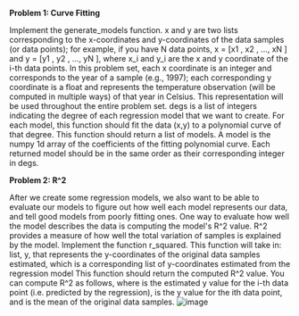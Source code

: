 **Problem 1: Curve Fitting**

Implement the generate_models function.
x and y are two lists corresponding to the x-coordinates and y-coordinates of the data samples (or data points); for example, if you have N data points, x = [x1 , x2 , ..., xN ] and y = [y1 , y2 , ..., yN ], where x_i and y_i are the x and y coordinate of the i-th data points. In this problem set, each x coordinate is an integer and corresponds to the year of a sample (e.g., 1997); each corresponding y coordinate is a float and represents the temperature observation (will be computed in multiple ways) of that year in Celsius. This representation will be used throughout the entire problem set.
degs is a list of integers indicating the degree of each regression model that we want to create. For each model, this function should fit the data (x,y) to a polynomial curve of that degree.
This function should return a list of models. A model is the numpy 1d array of the coefficients of the fitting polynomial curve. Each returned model should be in the same order as their corresponding integer in degs.

**Problem 2: R^2**

After we create some regression models, we also want to be able to evaluate our models to figure out how well each model represents our data, and tell good models from poorly fitting ones. One way to evaluate how well the model describes the data is computing the model's R^2 value. R^2 provides a measure of how well the total variation of samples is explained by the model.
Implement the function r_squared. This function will take in:
list, y, that represents the y-coordinates of the original data samples
estimated, which is a corresponding list of y-coordinates estimated from the regression model
This function should return the computed R^2 value. You can compute R^2 as follows, where  is the estimated y value for the i-th data point (i.e. predicted by the regression),  is the y value for the ith data point, and  is the mean of the original data samples.
![image](https://github.com/user-attachments/assets/14d1af83-05be-41a0-aca3-b7725290f682)
